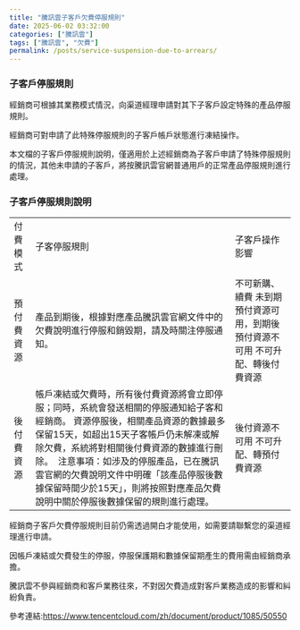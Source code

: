 ```yaml
---
title: "騰訊雲子客戶欠費停服規則"
date: 2025-06-02 03:32:00
categories: ["騰訊雲"]
tags: ["騰訊雲", "欠費"]
permalink: /posts/service-suspension-due-to-arrears/
---
```

### 子客戶停服規則

經銷商可根據其業務模式情況，向渠道經理申請對其下子客戶設定特殊的產品停服規則。

經銷商可對申請了此特殊停服規則的子客戶帳戶狀態進行凍結操作。

本文檔的子客戶停服規則說明，僅適用於上述經銷商為子客戶申請了特殊停服規則的情況，其他未申請的子客戶，將按騰訊雲官網普通用戶的正常產品停服規則進行處理。

### 子客戶停服規則說明

|  |  |  |
| --- | --- | --- |
| 付費模式	| 子客停服規則	| 子客戶操作影響
預付費資源	| 產品到期後，根據對應產品騰訊雲官網文件中的欠費說明進行停服和銷毀期，請及時關注停服通知。| 	不可新購、續費 未到期預付資源可用，到期後預付資源不可用 不可升配、轉後付費資源| 
| 後付費資源	| 帳戶凍結或欠費時，所有後付費資源將會立即停服；同時，系統會發送相關的停服通知給子客和經銷商。 資源停服後，相關產品資源的數據最多保留15天，如超出15天子客帳戶仍未解凍或解除欠費，系統將對相關後付費資源的數據進行刪除。 ﻿ 注意事項：如涉及的停服產品，已在騰訊雲官網的欠費說明文件中明確「該產品停服後數據保留時間少於15天」，則將按照對應產品欠費說明中關於停服後數據保留的規則進行處理。	| 後付資源不可用 不可升配、轉預付費資源| 



經銷商子客戶欠費停服規則目前仍需透過開白才能使用，如需要請聯繫您的渠道經理進行申請。

因帳戶凍結或欠費發生的停服，停服保護期和數據保留期產生的費用需由經銷商承擔。

騰訊雲不參與經銷商和客戶業務往來，不對因欠費造成對客戶業務造成的影響和糾紛負責。

參考連結:<https://www.tencentcloud.com/zh/document/product/1085/50550>